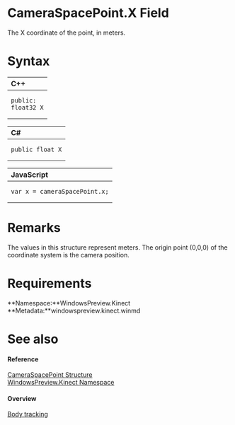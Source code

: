 CameraSpacePoint.X Field  
========================  

The X coordinate of the point, in meters. <span id="syntaxSection"></span>

Syntax  
======  

<table>
<colgroup>
<col width="100%" />
</colgroup>
<thead>
<tr class="header">
<th align="left">C++</th>
</tr>
</thead>
<tbody>
<tr class="odd">
<td align="left"><pre><code>public:  
float32 X</code></pre></td>
</tr>
</tbody>
</table>

<table>
<colgroup>
<col width="100%" />
</colgroup>
<thead>
<tr class="header">
<th align="left">C#</th>
</tr>
</thead>
<tbody>
<tr class="odd">
<td align="left"><pre><code>public float X</code></pre></td>
</tr>
</tbody>
</table>

<table>
<colgroup>
<col width="100%" />
</colgroup>
<thead>
<tr class="header">
<th align="left">JavaScript</th>
</tr>
</thead>
<tbody>
<tr class="odd">
<td align="left"><pre><code>var x = cameraSpacePoint.x;</code></pre></td>
</tr>
</tbody>
</table>

<span id="remarks"></span>

Remarks  
=======  

The values in this structure represent meters. The origin point (0,0,0) of the coordinate system is the camera position.  

<span id="requirements"></span>

Requirements  
============  

**Namespace:**WindowsPreview.Kinect  
**Metadata:**windowspreview.kinect.winmd  

<span id="ID4EZ"></span>

See also  
========  

<span id="ID4E2"></span>
#### Reference  

[CameraSpacePoint Structure](../../CameraSpacePoint_Structure.md)  
 [WindowsPreview.Kinect Namespace](../../../Kinect.md)  

<span id="ID4ELB"></span>
#### Overview  

[Body tracking](../../../../../Programming_Guide/Body_tracking.md)  



<!--Please do not edit the data in the comment block below.-->
<!--
TOCTitle : X Field
RLTitle : CameraSpacePoint.X Field
KeywordK : X field
KeywordK : CameraSpacePoint.X field
KeywordF : WindowsPreview.Kinect.CameraSpacePoint.X
KeywordF : CameraSpacePoint.X
KeywordF : X
KeywordF : WindowsPreview.Kinect.CameraSpacePoint.X
KeywordA : F:WindowsPreview.Kinect.CameraSpacePoint.X
AssetID : F:WindowsPreview.Kinect.CameraSpacePoint.X
Locale : en-us
CommunityContent : 1
APIType : Managed
APILocation : windowspreview.kinect.winmd
APIName : WindowsPreview.Kinect.CameraSpacePoint.X
TargetOS : Windows
TopicType : kbSyntax
DevLang : VB
DevLang : CSharp
DevLang : JavaScript
DevLang : C++
DocSet : K4Wv2
ProjType : K4Wv2Proj
Technology : Kinect for Windows
Product : Kinect for Windows SDK v2
productversion : 20
-->
